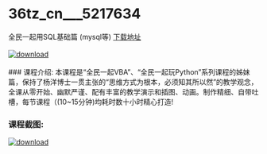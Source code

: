 # 36tz_cn___5217634
全民一起用SQL基础篇 (mysql等)
[下载地址](http://www.36tz.cn/article/5217634 "下载地址")
<br/></br>[![download](http://36tz.cn/muke_img/2021_01_1-56-300x214.png "下载地址")](http://www.36tz.cn/article/5217634 "下载地址")
<br/></br>### 课程介绍:
本课程是“全民一起VBA”、“全民一起玩Python”系列课程的姊妹篇，保持了杨洋博士一贯主张的“思维方式为根本，必须知其所以然”的教学观念，全课从零开始、幽默严谨、配有丰富的教学演示和插图、动画。制作精细、自带吐槽，每节课程（(10~15分钟)均耗时数十小时精心打造!

### 课程截图:
[![download](http://36tz.cn/muke_img/2021_01_2-66.png "下载地址")](http://www.36tz.cn/article/5217634 "下载地址")
